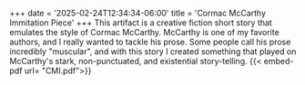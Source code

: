 +++
date = '2025-02-24T12:34:34-06:00'
title = 'Cormac McCarthy Immitation Piece'
+++
This artifact is a creative fiction short story that emulates the style of Cormac McCarthy. McCarthy is one of my favorite authors, and I really wanted to tackle his prose. Some people call his prose incredibly "muscular", and with this story I created something that played on McCarthy's stark, non-punctuated, and existential story-telling. 
{{< embed-pdf url= "CMI.pdf">}}

